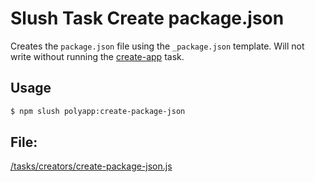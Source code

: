 

<!-- Start tasks/creators/create-package-json.js -->

# Slush Task Create package.json

Creates the `package.json` file using the `_package.json` template. Will not write without running the [create-app](./create-app.md) task.

## Usage

```bash
$ npm slush polyapp:create-package-json
```

## File:
[/tasks/creators/create-package-json.js](../../../tasks/creators/create-package-json.js)

<!-- End tasks/creators/create-package-json.js -->

